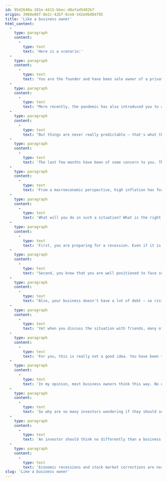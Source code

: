 ```yaml
---
id: 95d2640a-101e-4415-bbec-d8afad5482b7
origin: 3968e86f-8e2c-42bf-8ce6-342e0bd84f85
title: 'Like a business owner'
html_content:
  -
    type: paragraph
    content:
      -
        type: text
        text: 'Here is a scenario:'
  -
    type: paragraph
    content:
      -
        type: text
        text: 'You are the founder and have been sole owner of a private company for 25 years now. You have experienced ups and downs over this long period, especially when you were just starting out. You clearly remember those difficult early years. The stress and uncertainty associated with losses incurred in the first two years. The difficulty of establishing yourself in your sector of activity and making yourself known to potential customers.'
  -
    type: paragraph
    content:
      -
        type: text
        text: "More recently, the pandemic has also introduced you to a difficult period of great uncertainty. You had to close the doors of your business for a few months and invest in an increased online offer to get through this painful period. But you not only weathered the crisis, you also emerged even stronger. Your company's profit hit an all-time high in 2021 and it looks ready to set a new high in 2022."
  -
    type: paragraph
    content:
      -
        type: text
        text: "But things are never really predictable – that's what the last 25 years have taught you! Recessions, health crises, financial crises, the terrorist attacks of 2001 and so on. Things never goes as planned and the progress of a business never follows a straight line."
  -
    type: paragraph
    content:
      -
        type: text
        text: 'The last few months have been of some concern to you. The war in Ukraine is worrying. Inflation has become a serious problem for your business and for some of your customers. So far, you have managed to pass on the cost increases without too many problems, but there is reason to wonder whether your clients will be able to tolerate further increases. In addition, the challenges related to logistics and supply have been glaring for several months. It is difficult to obtain all the stocks and supplies required for your activities. Worse, it is increasingly difficult to find staff, a situation which you believe could continue.'
  -
    type: paragraph
    content:
      -
        type: text
        text: 'From a macroeconomic perspective, high inflation has forced major central banks to raise interest rates significantly with the ultimate goal of controlling it. You are well aware that such an increase in interest rates will probably result in an economic slowdown, perhaps a recession. For this too, you can rely on your experience.'
  -
    type: paragraph
    content:
      -
        type: text
        text: 'What will you do in such a situation? What is the right strategy to adopt?'
  -
    type: paragraph
    content:
      -
        type: text
        text: 'First, you are preparing for a recession. Even if it is not certain that it will happen, you believe that it is better to be ready if it ever does. You are therefore taking measures to counter a slowdown in your income and some erosion of your margins in the months to come. You are more attentive to expenses, and you make the decision to postpone hiring new employees.'
  -
    type: paragraph
    content:
      -
        type: text
        text: "Second, you know that you are well positioned to face such an environment. Your business is profitable, very profitable even. An economic downturn might reduce your profits, but it won't make them disappear. Over the past 25 years, you have succeeded in diversifying your company's sources of revenue and solidifying its business model. The services or products you offer have become embedded in your customers' operations. Unless they are experiencing serious financial difficulties, demand for your products should remain robust."
  -
    type: paragraph
    content:
      -
        type: text
        text: "Also, your business doesn't have a lot of debt – so rising rates won't affect it too much. On the other hand, you believe that some of your direct competitors could experience difficulties because you know that they are not as solid as your company. Who knows, maybe a recession could even benefit you and could lead to acquisition opportunities or the disappearance of certain competitors?"
  -
    type: paragraph
    content:
      -
        type: text
        text: 'Yet when you discuss the situation with friends, many of them recommend that you sell your business before its profits are reduced by a recession. Why not take advantage of still relatively high prices and record profits to sell?'
  -
    type: paragraph
    content:
      -
        type: text
        text: 'For you, this is really not a good idea. You have been through several such recessions in the past – the one of 2008-2009 is still fresh in your mind. You know that when you have been through such tough times, conditions become even better for your business once the recession has passed. Also, if you wanted to sell your business, you would do so when the market conditions were right, on your terms.'
  -
    type: paragraph
    content:
      -
        type: text
        text: 'In my opinion, most business owners think this way. No question of selling the company they have built with the sweat of their brow just because a recession is on the horizon. They know recessions and economic downturns are normal.'
  -
    type: paragraph
    content:
      -
        type: text
        text: 'So why are so many investors wondering if they should sell in the current environment because they fear a possible recession? Or why are so many waiting for the stock market to drop further before investing?'
  -
    type: paragraph
    content:
      -
        type: text
        text: 'An investor should think no differently than a business owner. He is just as much an owner as the one who owns his business. In his case, the investor owns several businesses and his share of each is very small, but what is the difference?'
  -
    type: paragraph
    content:
      -
        type: text
        text: 'Economic recessions and stock market corrections are normal and recurrent. Like the business owner, the investor should keep their eyes fixed on the long-term horizon. Like the business owner, he must prepare for the possibility of experiencing short-term challenging times. But he must also realize that the companies he owns are in excellent shape to weather a recession and emerge even stronger. And like the business owner, the investor must have confidence in their businesses and their attractive long-term growth potential.'
slug: 'Like a business owner'
---
```

